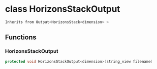 # class HorizonsStackOutput


```cpp
Inherits from Output<HorizonsStack<dimension> >
```



## Functions

### HorizonsStackOutput

```cpp
protected void HorizonsStackOutput<dimension>(string_view filename)
```




